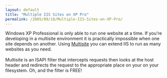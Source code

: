 ```yaml
---
layout: default
title: "Multiple IIS Sites on XP Pro"
permalink: /2005/09/18/Multiple-IIS-Sites-on-XP-Pro/
---
```


Windows XP Professional is only able to run one website at a time. If you&rsquo;re developing in a multisite environment it is practically impossible when one site depends on another. Using <a href="http://www.hairy-spider.com/multisite.aspx" target="_blank">Multisite</a> you can extend IIS to run as many websites as you need.<br/><br/>Multisite is an ISAPI filter that intercepts requests then looks at the host header and redirects the request to the appropriate place on your on your filesystem. Oh, and the filter is FREE!